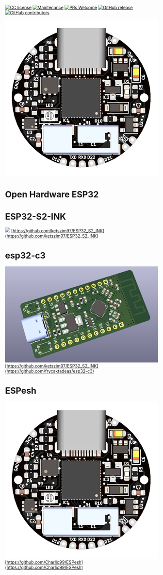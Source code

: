 [![CC license](https://img.shields.io/badge/license-CC--BY--NC--SA--4.0-blue.svg)](https://github.com/cc-archive/legalcode-pre-2014-06-26/blob/master/by-nc-sa_4.0.html)
[![Maintenance](https://img.shields.io/badge/maintained%3F-yes-brightgreen.svg)](https://GitHub.com/Charlio99/ESPesh/graphs/commit-activity)
[![PRs Welcome](https://img.shields.io/badge/PRs-welcome-brightgreen.svg)](http://makeapullrequest.com)
[![GitHub release](https://img.shields.io/github/release/Charlio99/ESPesh.svg)](https://GitHub.com/Charlio99/ESPesh/releases/)
[![GitHub contributors](https://img.shields.io/github/contributors/Charlio99/ESPesh.svg)](https://GitHub.com/Charlio99/ESPesh/graphs/contributors/)

![ESPesh](ESPeshTop.png)

# Open Hardware ESP32

# ESP32-S2-INK
[![](ESP32-S2-INK.png)](https://github.com/ketszim97/ESP32_S2_INK)
[https://github.com/ketszim97/ESP32_S2_INK](https://github.com/ketszim97/ESP32_S2_INK)

# esp32-c3
[![](esp32-c3.png)]([[https://github.com/ketszim97/ESP32_S2_INK](https://github.com/frycaktadeas/esp32-c3)](https://github.com/frycaktadeas/esp32-c3))
[https://github.com/ketszim97/ESP32_S2_INK](https://github.com/frycaktadeas/esp32-c3)

# ESPesh
[![ESPesh](ESPeshTop.png)](https://github.com/Charlio99/ESPesh)
[https://github.com/Charlio99/ESPesh](https://github.com/Charlio99/ESPesh)
